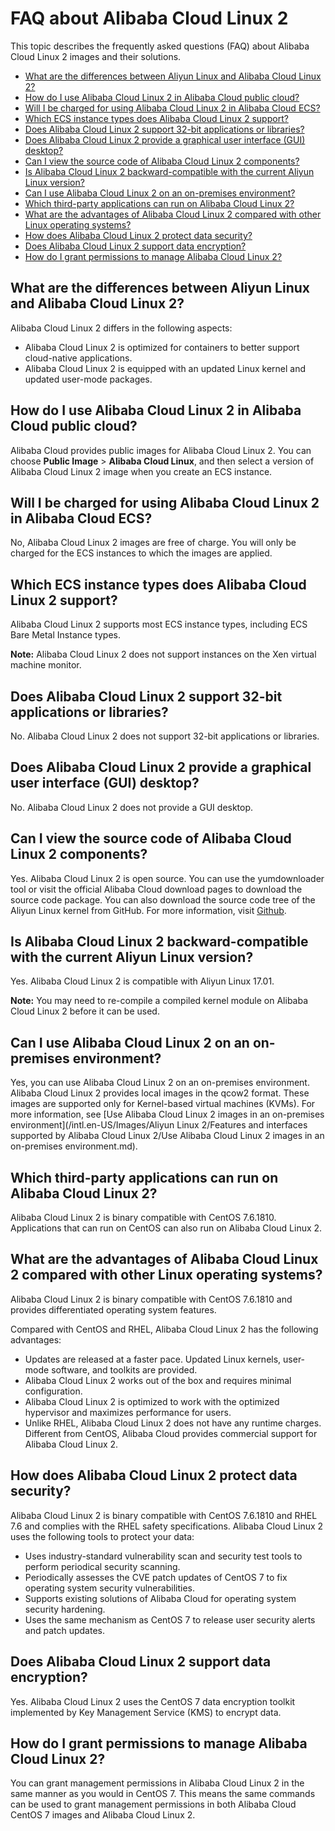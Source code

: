 # FAQ about Alibaba Cloud Linux 2

This topic describes the frequently asked questions \(FAQ\) about Alibaba Cloud Linux 2 images and their solutions.

-   [What are the differences between Aliyun Linux and Alibaba Cloud Linux 2?](#section_imn_fim_626)
-   [How do I use Alibaba Cloud Linux 2 in Alibaba Cloud public cloud?](#section_ih8_6n8_aty)
-   [Will I be charged for using Alibaba Cloud Linux 2 in Alibaba Cloud ECS?](#section_7na_hla_jpe)
-   [Which ECS instance types does Alibaba Cloud Linux 2 support?](#section_dja_kr5_fuo)
-   [Does Alibaba Cloud Linux 2 support 32-bit applications or libraries?](#section_esh_mwl_ir7)
-   [Does Alibaba Cloud Linux 2 provide a graphical user interface \(GUI\) desktop?](#section_o24_dn0_rae)
-   [Can I view the source code of Alibaba Cloud Linux 2 components?](#section_wtr_xdj_ktn)
-   [Is Alibaba Cloud Linux 2 backward-compatible with the current Aliyun Linux version?](#section_a7h_hcy_6ps)
-   [Can I use Alibaba Cloud Linux 2 on an on-premises environment?](#section_2go_rnh_810)
-   [Which third-party applications can run on Alibaba Cloud Linux 2?](#section_37f_kfg_e2f)
-   [What are the advantages of Alibaba Cloud Linux 2 compared with other Linux operating systems?](#section_0hi_2xq_mb4)
-   [How does Alibaba Cloud Linux 2 protect data security?](#section_2gz_az0_nd6)
-   [Does Alibaba Cloud Linux 2 support data encryption?](#section_dn9_qtz_eoz)
-   [How do I grant permissions to manage Alibaba Cloud Linux 2?](#section_z2y_011_tl5)

## What are the differences between Aliyun Linux and Alibaba Cloud Linux 2?

Alibaba Cloud Linux 2 differs in the following aspects:

-   Alibaba Cloud Linux 2 is optimized for containers to better support cloud-native applications.
-   Alibaba Cloud Linux 2 is equipped with an updated Linux kernel and updated user-mode packages.

## How do I use Alibaba Cloud Linux 2 in Alibaba Cloud public cloud?

Alibaba Cloud provides public images for Alibaba Cloud Linux 2. You can choose **Public Image** \> **Alibaba Cloud Linux**, and then select a version of Alibaba Cloud Linux 2 image when you create an ECS instance.

## Will I be charged for using Alibaba Cloud Linux 2 in Alibaba Cloud ECS?

No, Alibaba Cloud Linux 2 images are free of charge. You will only be charged for the ECS instances to which the images are applied.

## Which ECS instance types does Alibaba Cloud Linux 2 support?

Alibaba Cloud Linux 2 supports most ECS instance types, including ECS Bare Metal Instance types.

**Note:** Alibaba Cloud Linux 2 does not support instances on the Xen virtual machine monitor.

## Does Alibaba Cloud Linux 2 support 32-bit applications or libraries?

No. Alibaba Cloud Linux 2 does not support 32-bit applications or libraries.

## Does Alibaba Cloud Linux 2 provide a graphical user interface \(GUI\) desktop?

No. Alibaba Cloud Linux 2 does not provide a GUI desktop.

## Can I view the source code of Alibaba Cloud Linux 2 components?

Yes. Alibaba Cloud Linux 2 is open source. You can use the yumdownloader tool or visit the official Alibaba Cloud download pages to download the source code package. You can also download the source code tree of the Aliyun Linux kernel from GitHub. For more information, visit [Github](https://github.com/alibaba/cloud-kernel).

## Is Alibaba Cloud Linux 2 backward-compatible with the current Aliyun Linux version?

Yes. Alibaba Cloud Linux 2 is compatible with Aliyun Linux 17.01.

**Note:** You may need to re-compile a compiled kernel module on Alibaba Cloud Linux 2 before it can be used.

## Can I use Alibaba Cloud Linux 2 on an on-premises environment?

Yes, you can use Alibaba Cloud Linux 2 on an on-premises environment. Alibaba Cloud Linux 2 provides local images in the qcow2 format. These images are supported only for Kernel-based virtual machines \(KVMs\). For more information, see [Use Alibaba Cloud Linux 2 images in an on-premises environment](/intl.en-US/Images/Aliyun Linux 2/Features and interfaces supported by Alibaba Cloud Linux 2/Use Alibaba Cloud Linux 2 images in an on-premises environment.md).

## Which third-party applications can run on Alibaba Cloud Linux 2?

Alibaba Cloud Linux 2 is binary compatible with CentOS 7.6.1810. Applications that can run on CentOS can also run on Alibaba Cloud Linux 2.

## What are the advantages of Alibaba Cloud Linux 2 compared with other Linux operating systems?

Alibaba Cloud Linux 2 is binary compatible with CentOS 7.6.1810 and provides differentiated operating system features.

Compared with CentOS and RHEL, Alibaba Cloud Linux 2 has the following advantages:

-   Updates are released at a faster pace. Updated Linux kernels, user-mode software, and toolkits are provided.
-   Alibaba Cloud Linux 2 works out of the box and requires minimal configuration.
-   Alibaba Cloud Linux 2 is optimized to work with the optimized hypervisor and maximizes performance for users.
-   Unlike RHEL, Alibaba Cloud Linux 2 does not have any runtime charges. Different from CentOS, Alibaba Cloud provides commercial support for Alibaba Cloud Linux 2.

## How does Alibaba Cloud Linux 2 protect data security?

Alibaba Cloud Linux 2 is binary compatible with CentOS 7.6.1810 and RHEL 7.6 and complies with the RHEL safety specifications. Alibaba Cloud Linux 2 uses the following tools to protect your data:

-   Uses industry-standard vulnerability scan and security test tools to perform periodical security scanning.
-   Periodically assesses the CVE patch updates of CentOS 7 to fix operating system security vulnerabilities.
-   Supports existing solutions of Alibaba Cloud for operating system security hardening.
-   Uses the same mechanism as CentOS 7 to release user security alerts and patch updates.

## Does Alibaba Cloud Linux 2 support data encryption?

Yes. Alibaba Cloud Linux 2 uses the CentOS 7 data encryption toolkit implemented by Key Management Service \(KMS\) to encrypt data.

## How do I grant permissions to manage Alibaba Cloud Linux 2?

You can grant management permissions in Alibaba Cloud Linux 2 in the same manner as you would in CentOS 7. This means the same commands can be used to grant management permissions in both Alibaba Cloud CentOS 7 images and Alibaba Cloud Linux 2.

